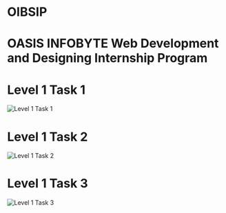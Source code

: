 # OIBSIP 
# OASIS INFOBYTE Web Development and Designing Internship Program
# Level 1 Task 1
![Level 1 Task 1](https://github.com/tasbihaanwaradil/OIBSIP/assets/139496485/a34bdef3-0025-4520-919b-84e6bba4d0bc)
# Level 1 Task 2

![Level 1 Task 2](https://github.com/tasbihaanwaradil/OIBSIP/assets/139496485/3e1ccb55-abb2-480b-8d97-bb9714093f37)
# Level 1 Task 3

![Level 1 Task 3](https://github.com/tasbihaanwaradil/OIBSIP/assets/139496485/6ab9aa8b-1c82-4091-92cb-d72f315782bc)
